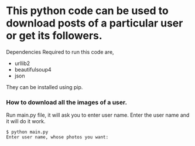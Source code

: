 <h1>This python code can be used to download posts of a particular user or get its followers.</h1>

Dependencies Required to run this code are,
* urllib2
* beautifulsoup4
* json

They can be installed using pip.

<h3>How to download all the images of a user.</h3>

Run main.py file, it will ask you to enter user name. Enter the user name and it will do it work.

```
$ python main.py
Enter user name, whose photos you want: 
```
